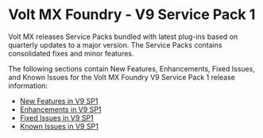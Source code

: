                            

Volt MX  Foundry - V9 Service Pack 1
==================================

Volt MX  releases Service Packs bundled with latest plug-ins based on quarterly updates to a major version. The Service Packs contains consolidated fixes and minor features.

The following sections contain New Features, Enhancements, Fixed Issues, and Known Issues for the Volt MX Foundry V9 Service Pack 1 release information:

*   [New Features in V9 SP1](V9SP1_New_Features.md)
*   [Enhancements in V9 SP1](V9SP1_Enhancements.md)
*   [Fixed Issues in V9 SP1](V9SP1_fixedissues.md)
*   [Known Issues in V9 SP1](V9SP1_Knownissues.md)

